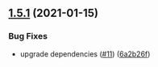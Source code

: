 ## [1.5.1](https://github.com/cawolf/behat-cucumber-formatter/compare/v1.5.0...v1.5.1) (2021-01-15)


### Bug Fixes

* upgrade dependencies ([#11](https://github.com/cawolf/behat-cucumber-formatter/issues/11)) ([6a2b26f](https://github.com/cawolf/behat-cucumber-formatter/commit/6a2b26f57949f2866ab3ff7232d42378f1f79c71))
